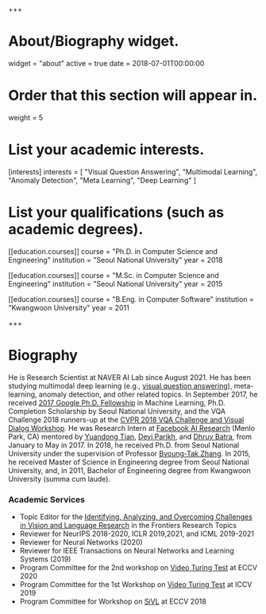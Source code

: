 +++
# About/Biography widget.
widget = "about"
active = true
date = 2018-07-01T00:00:00

# Order that this section will appear in.
weight = 5

# List your academic interests.
[interests]
  interests = [
    "Visual Question Answering",
    "Multimodal Learning",
    "Anomaly Detection",
    "Meta Learning",
    "Deep Learning"
  ]

# List your qualifications (such as academic degrees).
[[education.courses]]
  course = "Ph.D. in Computer Science and Engineering"
  institution = "Seoul National University"
  year = 2018

[[education.courses]]
  course = "M.Sc. in Computer Science and Engineering"
  institution = "Seoul National University"
  year = 2015

[[education.courses]]
  course = "B.Eng. in Computer Software"
  institution = "Kwangwoon University"
  year = 2011
 
+++

# Biography

He is Research Scientist at NAVER AI Lab since August 2021. He has been studying multimodal deep learning (e.g., [visual question answering](http://visualqa.org)), meta-learning, anomaly detection, and other related topics. In September 2017, he received [2017 Google Ph.D. Fellowship](https://ai.googleblog.com/2017/09/highlights-from-annual-google-phd.html) in Machine Learning, Ph.D. Completion Scholarship by Seoul National University, and the VQA Challenge 2018 runners-up at the [CVPR 2018 VQA Challenge and Visual Dialog Workshop](https://visualqa.org/workshop_2018.html). He was Research Intern at [Facebook AI Research](https://research.fb.com/category/facebook-ai-research/) (Menlo Park, CA) mentored by [Yuandong Tian](http://yuandong-tian.com), [Devi Parikh](https://www.cc.gatech.edu/~parikh/), and [Dhruv Batra](https://www.cc.gatech.edu/~dbatra/), from January to May in 2017. In 2018, he received Ph.D. from Seoul National University under the supervision of Professor [Byoung-Tak Zhang](https://bi.snu.ac.kr/~btzhang/). In 2015, he received Master of Science in Engineering degree from Seoul National University, and, in 2011, Bachelor of Engineering degree from Kwangwoon University (summa cum laude). 

<h3>Academic Services</h3>
<ul>
  <li>Topic Editor for the <a href="https://www.frontiersin.org/research-topics/18532/identifying-analyzing-and-overcoming-challenges-in-vision-and-language-research">Identifying, Analyzing, and Overcoming Challenges in Vision and Language Research</a> in the Frontiers Research Topics</li>
  <li>Reviewer for NeurIPS 2018-2020, ICLR 2019,2021, and ICML 2019-2021</li>
  <li>Reviewer for Neural Networks (2020)</li>
  <li>Reviewer for IEEE Transactions on Neural Networks and Learning Systems (2019)</li>
  <li>Program Committee for the 2nd workshop on <a href="https://dramaqa.snu.ac.kr/Workshop/2020">Video Turing Test</a> at ECCV 2020</li>
  <li>Program Committee for the 1st Workshop on <a href="https://videoturingtest.github.io">Video Turing Test</a> at ICCV 2019</li>
  <li>Program Committee for Workshop on <a href="https://sites.google.com/view/sivl/">SiVL</a> at ECCV 2018</li>
</ul>
